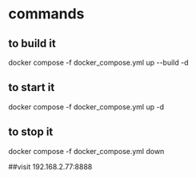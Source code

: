 # commands

## to build it
docker compose -f docker_compose.yml up --build -d

## to start it
docker compose -f docker_compose.yml up -d

## to stop it
docker compose -f docker_compose.yml down

##visit
192.168.2.77:8888
